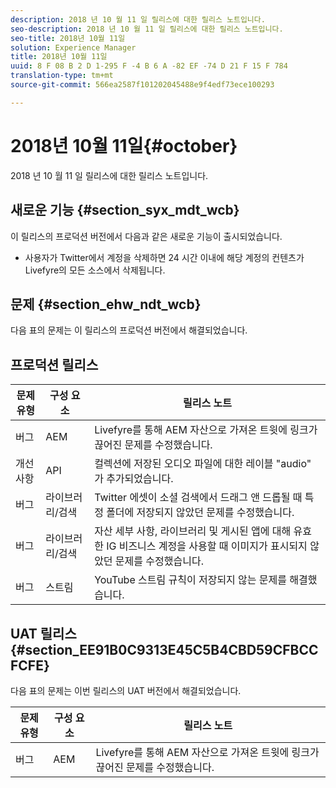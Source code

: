 ```yaml
---
description: 2018 년 10 월 11 일 릴리스에 대한 릴리스 노트입니다.
seo-description: 2018 년 10 월 11 일 릴리스에 대한 릴리스 노트입니다.
seo-title: 2018년 10월 11일
solution: Experience Manager
title: 2018년 10월 11일
uuid: 8 F 08 B 2 D 1-295 F -4 B 6 A -82 EF -74 D 21 F 15 F 784
translation-type: tm+mt
source-git-commit: 566ea2587f101202045488e9f4edf73ece100293

---
```



# 2018년 10월 11일{#october}

2018 년 10 월 11 일 릴리스에 대한 릴리스 노트입니다.

## 새로운 기능 {#section_syx_mdt_wcb}

이 릴리스의 프로덕션 버전에서 다음과 같은 새로운 기능이 출시되었습니다.

* 사용자가 Twitter에서 계정을 삭제하면 24 시간 이내에 해당 계정의 컨텐츠가 Livefyre의 모든 소스에서 삭제됩니다.

## 문제 {#section_ehw_ndt_wcb}

다음 표의 문제는 이 릴리스의 프로덕션 버전에서 해결되었습니다.

## 프로덕션 릴리스

| **문제 유형** | **구성 요소** | **릴리스 노트** |
|---|---|---|
| 버그 | AEM | Livefyre를 통해 AEM 자산으로 가져온 트윗에 링크가 끊어진 문제를 수정했습니다. |
| 개선 사항 | API | 컬렉션에 저장된 오디오 파일에 대한 레이블 "audio" 가 추가되었습니다. |
| 버그 | 라이브러리/검색 | Twitter 에셋이 소셜 검색에서 드래그 앤 드롭될 때 특정 폴더에 저장되지 않았던 문제를 수정했습니다. |
| 버그 | 라이브러리/검색 | 자산 세부 사항, 라이브러리 및 게시된 앱에 대해 유효한 IG 비즈니스 계정을 사용할 때 이미지가 표시되지 않았던 문제를 수정했습니다. |
| 버그 | 스트림 | YouTube 스트림 규칙이 저장되지 않는 문제를 해결했습니다. |

## UAT 릴리스 {#section_EE91B0C9313E45C5B4CBD59CFBCCFCFE}

다음 표의 문제는 이번 릴리스의 UAT 버전에서 해결되었습니다.

| **문제 유형** | **구성 요소** | **릴리스 노트** |
|---|---|---|
| 버그 | AEM | Livefyre를 통해 AEM 자산으로 가져온 트윗에 링크가 끊어진 문제를 수정했습니다. |

